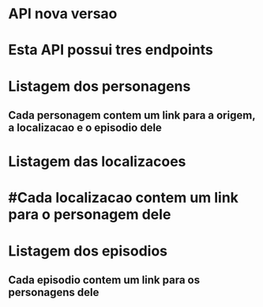 # API nova versao

# Esta API possui tres endpoints

# Listagem dos personagens 
## Cada personagem contem um link para a origem, a localizacao e o episodio dele

# Listagem das localizacoes 
# #Cada localizacao contem um link para o personagem dele

# Listagem dos episodios
## Cada episodio contem um link para os personagens dele